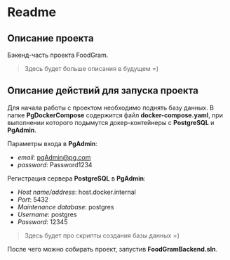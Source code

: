 # Readme
## Описание проекта

Бэкенд-часть проекта FoodGram.

> Здесь будет больше описания в будущем =)

## Описание действий для запуска проекта

Для начала работы с проектом необходимо поднять базу данных. В папке **PgDockerCompose** содержится файл **docker-compose.yaml**, при выполнении которого подымутся докер-контейнеры с **PostgreSQL** и **PgAdmin**.

Параметры входа в **PgAdmin**:
- *email*: pgAdmin@pg.com
- *password*: Password1234

Регистрация сервера **PostgreSQL** в **PgAdmin**:
- *Host name/address*: host.docker.internal
- *Port*: 5432
- *Maintenance database*: postgres
- *Username*: postgres
- *Password*: 12345

> Здесь будет про скрипты создания базы данных =)

После чего можно собирать проект, запустив **FoodGramBackend.sln**.